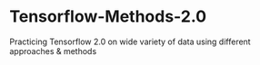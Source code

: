 # Tensorflow-Methods-2.0
Practicing Tensorflow 2.0 on wide variety of data using different approaches &amp; methods
